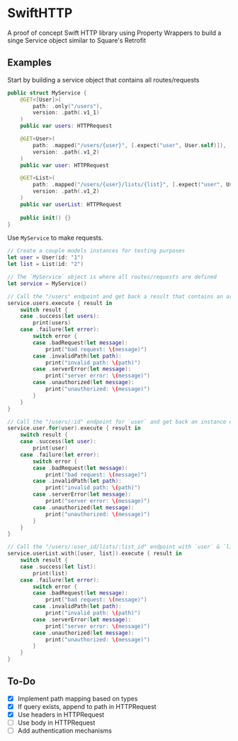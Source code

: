 # SwiftHTTP
A proof of concept Swift HTTP library using Property Wrappers to build a singe Service object similar to Square's Retrofit

## Examples

Start by building a service object that contains all routes/requests
```swift
public struct MyService {
    @GET<[User]>(
        path: .only("/users"),
        version: .path(.v1_1)
    )
    public var users: HTTPRequest

    @GET<User>(
        path: .mapped("/users/{user}", [.expect("user", User.self)]),
        version: .path(.v1_2)
    )
    public var user: HTTPRequest

    @GET<List>(
        path: .mapped("/users/{user}/lists/{list}", [.expect("user", User.self), .expect("list", List.self)]),
        version: .path(.v1_2)
    )
    public var userList: HTTPRequest
    
    public init() {}
}
```

Use `MyService` to make requests.
```swift
// Create a couple models instances for testing purposes
let user = User(id: "1")
let list = List(id: "2")

// The `MyService` object is where all routes/requests are defined
let service = MyService()

// Call the "/users" endpoint and get back a result that contains an array of `User`s
service.users.execute { result in
    switch result {
    case .success(let users):
        print(users)
    case .failure(let error):
        switch error {
        case .badRequest(let message):
            print("bad request: \(message)")
        case .invalidPath(let path):
            print("invalid path: \(path)")
        case .serverError(let message):
            print("server error: \(message)")
        case .unauthorized(let message):
            print("unauthorized: \(message)")
        }
    }
}

// Call the "/users/:id" endpoint for `user` and get back an instance of `User` in the result
service.user.for(user).execute { result in
    switch result {
    case .success(let user):
        print(user)
    case .failure(let error):
        switch error {
        case .badRequest(let message):
            print("bad request: \(message)")
        case .invalidPath(let path):
            print("invalid path: \(path)")
        case .serverError(let message):
            print("server error: \(message)")
        case .unauthorized(let message):
            print("unauthorized: \(message)")
        }
    }
}

// Call the "/users/:user_id/lists/:list_id" endpoint with `user` & `list` and get back an instance of `List` in the result
service.userList.with([user, list]).execute { result in
    switch result {
    case .success(let list):
        print(list)
    case .failure(let error):
        switch error {
        case .badRequest(let message):
            print("bad request: \(message)")
        case .invalidPath(let path):
            print("invalid path: \(path)")
        case .serverError(let message):
            print("server error: \(message)")
        case .unauthorized(let message):
            print("unauthorized: \(message)")
        }
    }
}
```

 ## To-Do
 
 * [x] Implement path mapping based on types
 * [x] If query exists, append to path in HTTPRequest
 * [x] Use headers in HTTPRequest
 * [ ] Use body in HTTPRequest
 * [ ] Add authentication mechanisms
